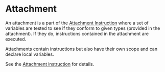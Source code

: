 # Attachment

An attachment is a part of the [Attachment Instruction](https://github.com/dlebansais/Easly-Language/blob/master/Doc/Nodes/Instruction/AttachmentInstruction.md) where a set of variables are tested to see if they conform to given types (provided in the attachment). If they do, instructions contained in the attachment are executed.

Attachments contain instructions but also have their own scope and can declare local variables.

See the [Attachment instruction](https://github.com/dlebansais/Easly-Language/blob/master/Doc/Nodes/Instruction/AttachmentInstruction.md) for details. 

